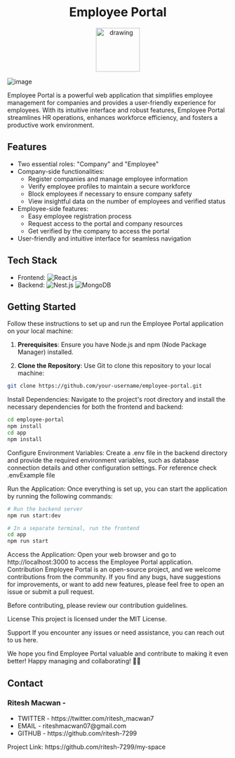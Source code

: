 <div display="flex">
  <h1 align="center">  Employee Portal</h1>  
</div>

<p align="center">
    <img src="https://github.com/ritesh-7299/employee-portal/assets/99594669/76c398f6-a490-4804-86ab-c750bcf0a8f7" alt="drawing" width="100" height="100" />  
</p>
  
  ![image](https://github.com/ritesh-7299/employee-portal/assets/99594669/8f948be7-fcb4-4577-a1e8-5947d7228044)


Employee Portal is a powerful web application that simplifies employee management for companies and provides a user-friendly experience for employees. With its intuitive interface and robust features, Employee Portal streamlines HR operations, enhances workforce efficiency, and fosters a productive work environment.


## Features

- Two essential roles: "Company" and "Employee"
- Company-side functionalities:
  - Register companies and manage employee information
  - Verify employee profiles to maintain a secure workforce
  - Block employees if necessary to ensure company safety
  - View insightful data on the number of employees and verified status
- Employee-side features:
  - Easy employee registration process
  - Request access to the portal and company resources
  - Get verified by the company to access the portal
- User-friendly and intuitive interface for seamless navigation

## Tech Stack

- Frontend: ![React.js](https://img.shields.io/badge/Frontend-React.js-61DAFB?style=flat-square&logo=React&logoColor=white&labelColor=20232A)
- Backend: ![Nest.js](https://img.shields.io/badge/Backend-Nest.js-E0234E?style=flat-square&logo=NestJS&logoColor=white&labelColor=20232A) ![MongoDB](https://img.shields.io/badge/Database-MongoDB-47A248?style=flat-square&logo=MongoDB&logoColor=white&labelColor=20232A)

## Getting Started

Follow these instructions to set up and run the Employee Portal application on your local machine:

1. **Prerequisites**: Ensure you have Node.js and npm (Node Package Manager) installed.

2. **Clone the Repository**: Use Git to clone this repository to your local machine:

```bash
git clone https://github.com/your-username/employee-portal.git
```

Install Dependencies: Navigate to the project's root directory and install the necessary dependencies for both the frontend and backend:
```bash
cd employee-portal
npm install
cd app
npm install
```
Configure Environment Variables: Create a .env file in the backend directory and provide the required environment variables, such as database connection details and other configuration settings. For reference check .envExample file

Run the Application: Once everything is set up, you can start the application by running the following commands:

```bash
# Run the backend server
npm run start:dev

# In a separate terminal, run the frontend
cd app
npm run start
```
Access the Application: Open your web browser and go to http://localhost:3000 to access the Employee Portal application.
Contribution
Employee Portal is an open-source project, and we welcome contributions from the community. If you find any bugs, have suggestions for improvements, or want to add new features, please feel free to open an issue or submit a pull request.

Before contributing, please review our contribution guidelines.

License
This project is licensed under the MIT License.

Support
If you encounter any issues or need assistance, you can reach out to us here.

We hope you find Employee Portal valuable and contribute to making it even better! Happy managing and collaborating! 🚀🌟

<!-- CONTACT -->
## Contact

<h3>Ritesh Macwan - </h3>
<ul>
  <li>TWITTER - https://twitter.com/ritesh_macwan7</li>
  <li>EMAIL - riteshmacwan07@gmail.com</li>
  <li>GITHUB - https://github.com/ritesh-7299</li>
</ul>
Project Link: https://github.com/ritesh-7299/my-space
